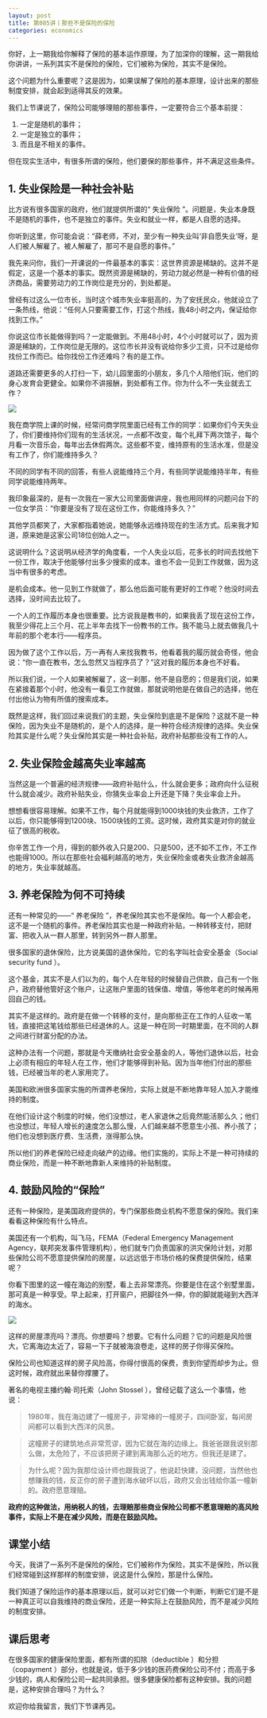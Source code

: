 ```yaml
---
layout: post
title: 第085讲丨那些不是保险的保险
categories: economics
---
```


你好，上一期我给你解释了保险的基本运作原理，为了加深你的理解，这一期我给你讲讲，一系列其实不是保险的保险，它们被称为保险，其实不是保险。

这个问题为什么重要呢？这是因为，如果误解了保险的基本原理，设计出来的那些制度安排，就会起到适得其反的效果。

我们上节课说了，保险公司能够理赔的那些事件，一定要符合三个基本前提：

1. 一定是随机的事件；
2. 一定是独立的事件；
3. 而且是不相关的事件。

但在现实生活中，有很多所谓的保险，他们要保的那些事件，并不满足这些条件。

## 1. 失业保险是一种社会补贴

比方说有很多国家的政府，他们就提供所谓的“ 失业保险 ”。问题是，失业本身既不是随机的事件，也不是独立的事件。失业和就业一样，都是人自愿的选择。

你听到这里，你可能会说：“薛老师，不对，至少有一种失业叫‘非自愿失业’呀，是人们被人解雇了。被人解雇了，那可不是自愿的事件。”

我先来问你，我们一开课说的一件最基本的事实：这世界资源是稀缺的。这并不是假定，这是一个基本的事实。既然资源是稀缺的，劳动力就必然是一种有价值的经济商品，需要劳动力的工作岗位是充分的，到处都是。

曾经有过这么一位市长，当时这个城市失业率挺高的，为了安抚民众，他就设立了一条热线，他说：“任何人只要需要工作，打这个热线，我48小时之内，保证给你找到工作。”

你说这位市长能做得到吗？一定能做到。不用48小时，4个小时就可以了，因为资源是稀缺的，工作岗位是无限的。这位市长并没有说给你多少工资，只不过是给你找份工作而已。给你找份工作还难吗？有的是工作。

道路还需要更多的人打扫一下，幼儿园里面的小朋友，多几个人陪他们玩，他们的身心发育会更健全。如果你不讲报酬，到处都有工作。你为什么不一失业就去工作？

![](/assets/economics/images/2017/07/17/a.png)

我在商学院上课的时候，经常问商学院里面已经有工作的同学：如果你们今天失业了，你们要维持你们现有的生活状况，一点都不改变，每个礼拜下两次馆子，每个月看一次音乐会，每年出去休假两次。这些都不变，维持原有的生活水准，但是没有工作了，你们能维持多久？

不同的同学有不同的回答，有些人说能维持三个月，有些同学说能维持半年，有些同学说能维持两年。

我印象最深的，是有一次我在一家大公司里面做讲座，我也用同样的问题问台下的一位女学员：“你要是没有了现在这份工作，你能维持多久？”

其他学员都笑了，大家都指着她说，她能够永远维持现在的生活方式。后来我才知道，原来她是这家公司18位创始人之一。

这说明什么？这说明从经济学的角度看，一个人失业以后，花多长的时间去找他下一份工作，取决于他能够付出多少搜索的成本。谁也不会一见到工作就做，因为这当中有很多的考虑。

是机会成本。他一见到工作就做了，那么他后面可能有更好的工作呢？他没时间去选择，没时间去比较了。

一个人的工作履历本身也很重要。比方说我是教书的，如果我丢了现在这份工作，我至少得花上三个月、花上半年去找下一份教书的工作。我不能马上就去做我几十年前的那个老本行——程序员。

因为做了这个工作以后，万一再有人来找我教书，他看着我的履历就会奇怪，他会说：“你一直在教书，怎么忽然又当程序员了？”这对我的履历本身也不好看。

所以我们说，一个人如果被解雇了，这一刹那，他不是自愿的；但是我们说，如果在紧接着那个小时，他没有一看见工作就做，那就说明他是在做自己的选择，他在付出他认为物有所值的搜索成本。

既然是这样，我们回过来说我们的主题，失业保险到底是不是保险？这就不是一种保险，因为失业不是随机的，是个人的选择，是一种符合经济规律的选择。失业保险其实是什么呢？失业保险其实是一种社会补贴，政府补贴那些没有工作的人。

## 2. 失业保险金越高失业率越高

当然这是一个普遍的经济规律——政府补贴什么，什么就会更多；政府向什么征税什么就会减少。政府补贴失业，你猜失业率会上升还是下降？失业率会上升。

想想看很容易理解。如果不工作，每个月就能得到1000块钱的失业救济，工作了以后，你只能够得到1200块、1500块钱的工资。这时候，政府其实是对你的就业征了很高的税收。

你辛苦工作一个月，得到的额外收入只是200、只是500，还不如不工作，不工作也能得1000。所以在那些社会福利越高的地方，失业保险金或者失业救济金越高的地方，失业率就越高。

## 3. 养老保险为何不可持续

还有一种常见的——“ 养老保险 ”，养老保险其实也不是保险。每一个人都会老，这不是一个随机的事件。养老保险其实也是一种政府补贴，一种转移支付，把财富、把收入从一群人那里，转到另外一群人那里。

很多国家的退休保险，比方说美国的退休保险，它的名字叫社会安全基金（Social security fund ）。

这个基金，其实不是人们以为的，每个人在年轻的时候替自己供款，自己有一个账户，政府替他管好这个账户，让这账户里面的钱保值、增值，等他年老的时候再用回自己的钱。

其实不是这样的。政府是在做一个转移的支付，是向那些正在工作的人征收一笔钱，直接把这笔钱给那些已经退休的人。这是一种在同一时期里面，在不同的人群之间进行财富分配的办法。

这种办法有一个问题，那就是今天缴纳社会安全基金的人，等他们退休以后，社会上必须有相应的年轻人在工作，他们才能够得到补贴。因为当年他们付出的那些钱，已经被当年的老人家用完了。

美国和欧洲很多国家实施的所谓养老保险，实际上就是不断地靠年轻人加入才能维持的制度。

在他们设计这个制度的时候，他们没想过，老人家退休之后竟然能活那么久；他们也没想过，年轻人增长的速度怎么那么慢，人们越来越不愿意生小孩、养小孩了；他们也没想到医疗费、生活费，涨得那么快。

所以他们的养老保险已经走向破产的边缘。他们实施的，实际上不是一种可持续的商业保险，而是一种不断地靠新人来维持的补贴制度。

## 4. 鼓励风险的“保险”

还有一种保险，是美国政府提供的，专门保那些商业机构不愿意保的保险。我们来看看这种保险有什么特点。

美国还有一个机构，叫飞马，FEMA（Federal Emergency Management Agency，联邦突发事件管理机构），他们就专门负责国家的洪灾保险计划，对那些保险公司不愿意提供保险的房屋，以远远低于市场价格的保费提供保险，结果呢？

你看下图里的这一幢在海边的别墅，看上去非常漂亮。你要是住在这个别墅里面，那可真是一种享受。早上起来，打开窗户，把脚往外一伸，你的脚就能碰到大西洋的海水。

![](/assets/economics/images/2017/07/17/b.png)

这样的房屋漂亮吗？漂亮。你想要吗？想要。它有什么问题？它的问题是风险很大，它离海边太近了，容易一下子就被海浪卷走，这样的房子你得买保险。

保险公司也知道这样的房子风险高，你得付很高的保费，贵到你望而却步为止。但这时候，政府就出来替你撑腰了。

著名的电视主播约翰·司托索（John Stossel ），曾经记载了这么一个事情，他说：

> 1980年，我在海边建了一幢房子，非常棒的一幢房子，四间卧室，每间房间都可以看到大西洋的风景。

> 这幢房子的建筑地点非常荒谬，因为它就在海的边缘上。我爸爸跟我说别那么做，太危险了，不应该把房子建到离海那么近的地方。但我还是建了。

> 为什么呢？因为我那位设计师也跟我说了，他说赶快建，没问题，当然他也想赚我的钱，反正你的房子遭到海水破坏以后，政府又会出钱给你盖一幢新的。政府愿意理赔。

**政府的这种做法，用纳税人的钱，去理赔那些商业保险公司都不愿意理赔的高风险事件，实际上不是在减少风险，而是在鼓励风险。**

## 课堂小结

今天，我讲了一系列不是保险的保险，它们被称作为保险，其实不是保险，所以我们经常碰到这样那样的制度安排，说这是什么保险，那是什么保险。

我们知道了保险运作的基本原理以后，就可以对它们做一个判断，判断它们是不是一种真正可以自我维持的商业保险，还是一种实际上在鼓励风险，而不是减少风险的制度安排。

## 课后思考

在很多国家的健康保险里面，都有所谓的扣除（deductible ）和分担（copayment ）部分，也就是说，低于多少钱的医药费保险公司不付；而高于多少钱的，病人和保险公司一起共同承担。很多健康保险都有这种安排。我的问题是，这种安排合理吗？为什么？

欢迎你给我留言，我们下节课再见。
